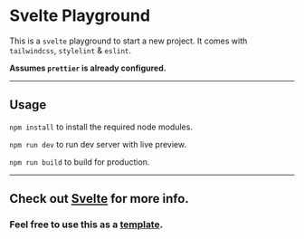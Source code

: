 # Svelte Playground

This is a `svelte` playground to start a new project. It comes with `tailwindcss`, `stylelint` & `eslint`.

**Assumes `prettier` is already configured.**

---

## Usage

`npm install` to install the required node modules.

`npm run dev` to run dev server with live preview.

`npm run build` to build for production.

---

## **Check out [Svelte](https://svelte.dev/)** for more info.

### Feel free to use this as a [template](https://github.com/kr40/svelte-tailwind-playground/generate).
